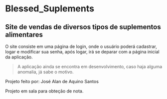 # Blessed_Suplements

## Site de vendas de diversos tipos de suplementos alimentares

O site consiste em uma página de login, onde o usuário poderá cadastrar, logar e modificar sua senha, após logar, irá se deparar com a página inicial da aplicação.  

>A aplicação ainda se encontra em desenvolvimento, caso haja alguma anomalia, já sabe o motivo.

Projeto feito por: José Alan de Aquino Santos  

Projeto em sala para obteção de nota.
